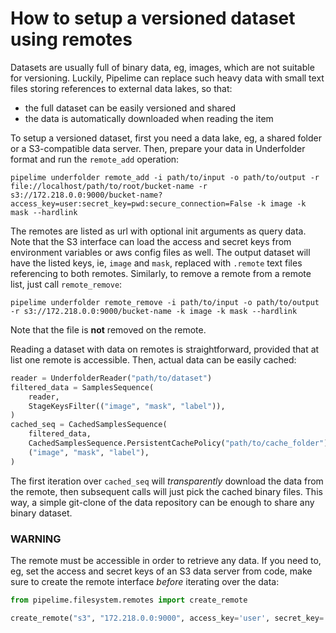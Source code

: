 # How to setup a versioned dataset using remotes

Datasets are usually full of binary data, eg, images, which are not
suitable for versioning. Luckily, Pipelime can replace such heavy data with small text
files storing references to external data lakes, so that:
* the full dataset can be easily versioned and shared
* the data is automatically downloaded when reading the item

To setup a versioned dataset, first you need a data lake, eg, a shared folder or a
S3-compatible data server. Then, prepare your data in Underfolder format and run the
`remote_add` operation:

```
pipelime underfolder remote_add -i path/to/input -o path/to/output -r file://localhost/path/to/root/bucket-name -r s3://172.218.0.0:9000/bucket-name?access_key=user:secret_key=pwd:secure_connection=False -k image -k mask --hardlink
```

The remotes are listed as url with optional init arguments as query data. Note that the
S3 interface can load the access and secret keys from environment variables or aws
config files as well. The output dataset will have the listed keys, ie, `image` and `mask`,
replaced with `.remote` text files referencing to both remotes.
Similarly, to remove a remote from a remote list, just call `remote_remove`:

```
pipelime underfolder remote_remove -i path/to/input -o path/to/output -r s3://172.218.0.0:9000/bucket-name -k image -k mask --hardlink
```

Note that the file is **not** removed on the remote.

Reading a dataset with data on remotes is straightforward, provided that at list one
remote is accessible. Then, actual data can be easily cached:

```python
reader = UnderfolderReader("path/to/dataset")
filtered_data = SamplesSequence(
    reader,
    StageKeysFilter(("image", "mask", "label")),
)
cached_seq = CachedSamplesSequence(
    filtered_data,
    CachedSamplesSequence.PersistentCachePolicy("path/to/cache_folder"),
    ("image", "mask", "label"),
)
```

The first iteration over `cached_seq` will _transparently_ download the data from the remote,
then subsequent calls will just pick the cached binary files. This way, a simple git-clone
of the data repository can be enough to share any binary dataset.

### WARNING

The remote must be accessible in order to retrieve any data. If you need to, eg, set the
access and secret keys of an S3 data server from code, make sure to create the remote
interface _before_ iterating over the data:

```python
from pipelime.filesystem.remotes import create_remote

create_remote("s3", "172.218.0.0:9000", access_key='user', secret_key='pwd', secure_connection=False)
```
